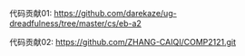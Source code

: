 代码贡献01: https://github.com/darekaze/ug-dreadfulness/tree/master/cs/eb-a2

代码贡献02: https://github.com/ZHANG-CAIQI/COMP2121.git
